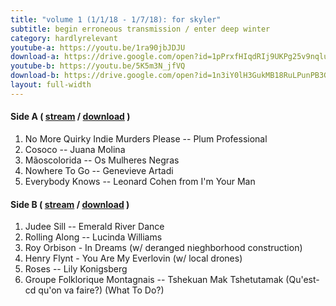 ```yaml
---
title: "volume 1 (1/1/18 - 1/7/18): for skyler"
subtitle: begin erroneous transmission / enter deep winter 
category: hardlyrelevant
youtube-a: https://youtu.be/1ra90jbJDJU
download-a: https://drive.google.com/open?id=1pPrxfHIqdRIj9UKPg25v9nqluo8xQmCV
youtube-b: https://youtu.be/5K5m3N_jfVQ
download-b: https://drive.google.com/open?id=1n3iY0lH3GukMB18RuLPunPB3G9VtT80S
layout: full-width 
---
```

#### Side A ( <a target="_blank" href="{{ page.youtube-a }}">stream</a> / <a target="_blank" href="{{ page.download-a }}">download</a> ) ####
1. No More Quirky Indie Murders Please -- Plum Professional
2. Cosoco -- Juana Molina
3. Mãoscolorida -- Os Mulheres Negras
4. Nowhere To Go -- Genevieve Artadi
5. Everybody Knows -- Leonard Cohen from I'm Your Man

#### Side B ( <a target="_blank" href="{{ page.youtube-b }}">stream</a> / <a target="_blank" href="{{ page.download-b }}">download</a> ) ####
1. Judee Sill -- Emerald River Dance
2. Rolling Along -- Lucinda Williams
3. Roy Orbison - In Dreams (w/ deranged nieghborhood construction)
4. Henry Flynt - You Are My Everlovin (w/ local drones)
5. Roses -- Lily Konigsberg
6. Groupe Folklorique Montagnais -- Tshekuan Mak Tshetutamak (Qu'est-cd qu'on va faire?) (What To Do?)
